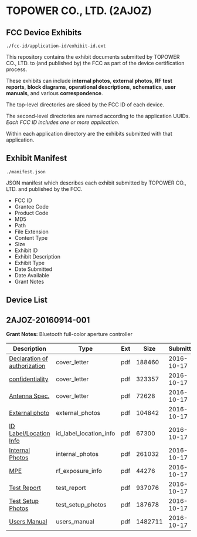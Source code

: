 # TOPOWER CO., LTD. (2AJOZ)
## FCC Device Exhibits

```
./fcc-id/application-id/exhibit-id.ext
```

This repository contains the exhibit documents submitted by TOPOWER CO., LTD. to (and published by) the FCC as part of the device certification process.

These exhibits can include **internal photos**, **external photos**, **RF test reports**, **block diagrams**, **operational descriptions**, **schematics**, **user manuals**, and various **correspondence**.

The top-level directories are sliced by the FCC ID of each device.

The second-level directories are named according to the application UUIDs. *Each FCC ID includes one or more application.*

Within each application directory are the exhibits submitted with that application. 

## Exhibit Manifest

```
./manifest.json
```

JSON manifest which describes each exhibit submitted by TOPOWER CO., LTD. and published by the FCC.

- FCC ID
- Grantee Code
- Product Code
- MD5
- Path
- File Extension
- Content Type
- Size
- Exhibit ID
- Exhibit Description
- Exhibit Type
- Date Submitted
- Date Available
- Grant Notes

## Device List
## 2AJOZ-20160914-001
**Grant Notes:** Bluetooth full-color aperture controller

| Description | Type | Ext | Size | Submitted | Available |
| ----------- | ---- | --- | ---- | --------- | --------- |
| [Declaration of authorization](2AJOZ-20160914-001/8ae4fcc55c2c736f219ccba91a32b014/3164877.pdf) | cover_letter | pdf | 188460 | 2016-10-17 | 2016-10-18 |
| [confidentiality](2AJOZ-20160914-001/8ae4fcc55c2c736f219ccba91a32b014/3164878.pdf) | cover_letter | pdf | 323357 | 2016-10-17 | 2016-10-18 |
| [Antenna Spec.](2AJOZ-20160914-001/8ae4fcc55c2c736f219ccba91a32b014/3164879.pdf) | cover_letter | pdf | 72628 | 2016-10-17 | 2016-10-18 |
| [External photo](2AJOZ-20160914-001/8ae4fcc55c2c736f219ccba91a32b014/3164886.pdf) | external_photos | pdf | 104842 | 2016-10-17 | 2016-10-18 |
| [ID Label/Location Info](2AJOZ-20160914-001/8ae4fcc55c2c736f219ccba91a32b014/3164885.pdf) | id_label_location_info | pdf | 67300 | 2016-10-17 | 2016-10-18 |
| [Internal Photos](2AJOZ-20160914-001/8ae4fcc55c2c736f219ccba91a32b014/3164887.pdf) | internal_photos | pdf | 261032 | 2016-10-17 | 2016-10-18 |
| [MPE](2AJOZ-20160914-001/8ae4fcc55c2c736f219ccba91a32b014/3164884.pdf) | rf_exposure_info | pdf | 44276 | 2016-10-17 | 2016-10-18 |
| [Test Report](2AJOZ-20160914-001/8ae4fcc55c2c736f219ccba91a32b014/3164883.pdf) | test_report | pdf | 937076 | 2016-10-17 | 2016-10-18 |
| [Test Setup Photos](2AJOZ-20160914-001/8ae4fcc55c2c736f219ccba91a32b014/3164888.pdf) | test_setup_photos | pdf | 187678 | 2016-10-17 | 2016-10-18 |
| [Users Manual](2AJOZ-20160914-001/8ae4fcc55c2c736f219ccba91a32b014/3164890.pdf) | users_manual | pdf | 1482711 | 2016-10-17 | 2016-10-18 |
